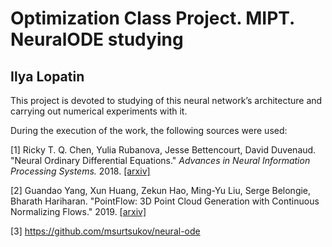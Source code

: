 # Optimization Class Project. MIPT. NeuralODE studying
## Ilya Lopatin

This project is devoted to studying of this neural network’s architecture and carrying out numerical experiments with it.

During the execution of the work, the following sources were used:

[1] Ricky T. Q. Chen, Yulia Rubanova, Jesse Bettencourt, David Duvenaud. "Neural Ordinary Differential Equations." *Advances in Neural Information Processing Systems.* 2018. [[arxiv]](https://arxiv.org/abs/1806.07366)

[2] Guandao Yang, Xun Huang, Zekun Hao, Ming-Yu Liu, Serge Belongie, Bharath Hariharan. "PointFlow: 3D Point Cloud Generation with Continuous Normalizing Flows." 2019. [[arxiv]](https://arxiv.org/abs/1906.12320)

[3] https://github.com/msurtsukov/neural-ode